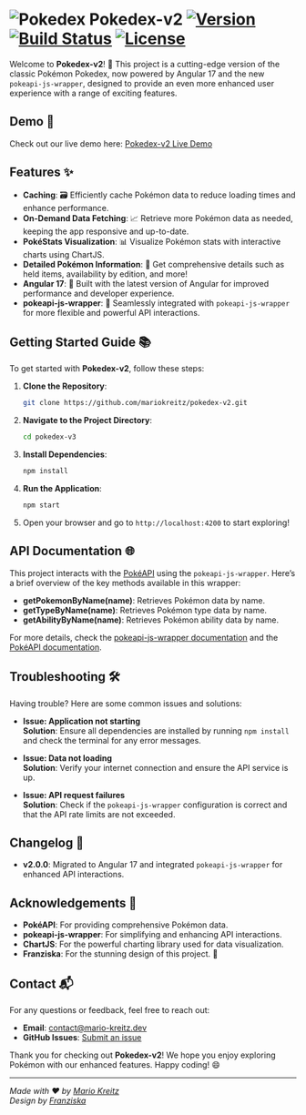 # ![Pokedex](https://raw.githubusercontent.com/PokeAPI/sprites/master/sprites/items/master-ball.png) Pokedex-v2 [![Version](https://img.shields.io/github/v/release/mariokreitz/pokedex-v2.svg)](https://github.com/mariokreitz/pokedex-v3/releases) [![Build Status](https://github.com/mariokreitz/pokedex-v2/actions/workflows/main.yml/badge.svg)](https://github.com/mariokreitz/pokedex-v3/actions/workflows/main.yml) [![License](https://img.shields.io/github/license/mariokreitz/pokedex-v2.svg)](LICENSE)

Welcome to **Pokedex-v2**! 🎉 This project is a cutting-edge version of the classic Pokémon Pokedex, now powered by Angular 17 and the new `pokeapi-js-wrapper`, designed to provide an even more enhanced user experience with a range of exciting features.

## Demo 🎥

Check out our live demo here: [Pokedex-v2 Live Demo](https://pokedex.mario-kreitz.dev/)

## Features ✨

- **Caching**: 🗃️ Efficiently cache Pokémon data to reduce loading times and enhance performance.
- **On-Demand Data Fetching**: 📈 Retrieve more Pokémon data as needed, keeping the app responsive and up-to-date.
- **PokéStats Visualization**: 📊 Visualize Pokémon stats with interactive charts using ChartJS.
- **Detailed Pokémon Information**: 📜 Get comprehensive details such as held items, availability by edition, and more!
- **Angular 17**: 🚀 Built with the latest version of Angular for improved performance and developer experience.
- **pokeapi-js-wrapper**: 🔌 Seamlessly integrated with `pokeapi-js-wrapper` for more flexible and powerful API interactions.

## Getting Started Guide 📚

To get started with **Pokedex-v2**, follow these steps:

1. **Clone the Repository**:

   ```bash
   git clone https://github.com/mariokreitz/pokedex-v2.git
   ```

2. **Navigate to the Project Directory**:

   ```bash
   cd pokedex-v3
   ```

3. **Install Dependencies**:

   ```bash
   npm install
   ```

4. **Run the Application**:

   ```bash
   npm start
   ```

5. Open your browser and go to `http://localhost:4200` to start exploring!

## API Documentation 🌐

This project interacts with the [PokéAPI](https://pokeapi.co/) using the `pokeapi-js-wrapper`. Here’s a brief overview of the key methods available in this wrapper:

- **getPokemonByName(name)**: Retrieves Pokémon data by name.
- **getTypeByName(name)**: Retrieves Pokémon type data by name.
- **getAbilityByName(name)**: Retrieves Pokémon ability data by name.

For more details, check the [pokeapi-js-wrapper documentation](https://github.com/PokeAPI/pokeapi-js-wrapper) and the [PokéAPI documentation](https://pokeapi.co/docs/v2).

## Troubleshooting 🛠️

Having trouble? Here are some common issues and solutions:

- **Issue: Application not starting**  
  **Solution**: Ensure all dependencies are installed by running `npm install` and check the terminal for any error messages.

- **Issue: Data not loading**  
  **Solution**: Verify your internet connection and ensure the API service is up.

- **Issue: API request failures**  
  **Solution**: Check if the `pokeapi-js-wrapper` configuration is correct and that the API rate limits are not exceeded.

## Changelog 📅

- **v2.0.0**: Migrated to Angular 17 and integrated `pokeapi-js-wrapper` for enhanced API interactions.

## Acknowledgements 🙏

- **PokéAPI**: For providing comprehensive Pokémon data.
- **pokeapi-js-wrapper**: For simplifying and enhancing API interactions.
- **ChartJS**: For the powerful charting library used for data visualization.
- **Franziska**: For the stunning design of this project. 💖

## Contact 📬

For any questions or feedback, feel free to reach out:

- **Email**: [contact@mario-kreitz.dev](mailto:contact@mario-kreitz.dev)
- **GitHub Issues**: [Submit an issue](https://github.com/mariokreitz/pokedex-v3/issues)

Thank you for checking out **Pokedex-v2**! We hope you enjoy exploring Pokémon with our enhanced features. Happy coding! 😄

---

_Made with ❤️ by [Mario Kreitz](https://github.com/mariokreitz)_  
_Design by [Franziska](https://www.instagram.com/18ago/)_
